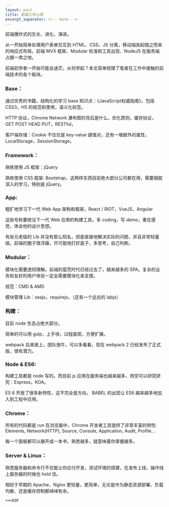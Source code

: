```yaml
---
layout: post
title: 前端工作心得
excerpt_separator: <!-- more -->
---
```



前端爆炸式的生长、进化、演进。

从一开始简单处理用户表单交互到 HTML、CSS、JS 分离，移动端突起随之而来的响应式布局，前端 MVX 框架、Modular 标准和工具出现、NodeJS 在服务端占据一席之地。

前端初学者一开始可能会迷茫，从何学起？本文简单梳理了笔者在工作中接触的前端技术的各个板块。
<!-- more -->

### Base：

通过优秀的书籍，结构化的学习 base 知识点：《JavaScript权威指南》，包括 CSS3，H5 的规范和使用，语义化标签。

HTTP 协议，Chrome Network 瀑布图的背后是什么，优化原则，缓存协议，GET POST HEAD PUT，RESTful，

客户端存储：Cookie 不仅仅是 key-value 键值对，还有一堆额外的属性，LocalStorage，SessionStorage，

### Framework：

熟练使用 JS 框架：jQuery

熟练使用 CSS 框架: Bootstrap，这两样东西目前绝大部分公司都在用，需要细腻深入的学习，特别是 jQuery。

### App:

粗犷地学习下一代 Web App 架构和框架，React / RIOT，VueJS，Angular

这些号称要统治下一代 Web 应用的构建工具，多 coding，写 demo，重在感觉，体会他的设计思想。

有些元老级的 Lib 并没有那么知名，但是直接地解决实际的问题，并且非常轻量级。前端的圈子很浮躁，尽可能地打好底子，多思考，自己判断。

### Modular：

模块化需要透彻理解。前端的蛮荒时代已经过去了，越来越多的 SPA。复杂的业务和友好的用户体验一定会需要模块化来支撑。

规范：CMD & AMD

模块管理 Lib：seajs，requirejs，（还有一个远古的 labjs）

### 构建：
目前 node 生态占绝大部分。

简单的可以用 gulp，上手快，过程直观，方便扩展。

webpack 后来居上，团队很牛，可以多看看，现在 webpack 2 已经发布了正式版，很有潜力。

### Node & ES6:

构建工具都是 node 写的。而目前 js 应用在服务端也越来越多，用空可以研究研究：Express，KOA。

ES 6 开放了很多新特性，这不完全是方向， BABEL 的出现让 ES6 越来越多地加入到工程中应用。

### Chrome：

所有的代码都是 run 在浏览器中，Chrome 开发者工具提供了非常丰富的特性: Elements, Network(HTTP), Source, Console, Application, Audit, Profile...

每一个面板都可以展开成一本书，熟悉越多，就意味着你掌握越多。

### Server & Linux：

熟悉服务器和命令行不仅能让你应付开发，测试环境的搭建，在发布上线，操作线上服务器的时候也 hold 住。

相较于早期的 Apache，Nginx 更轻量，更简单，无论是作为静态资源部署、负载均衡、还是缓存控制都绰绰有余。

`<<<EOF`